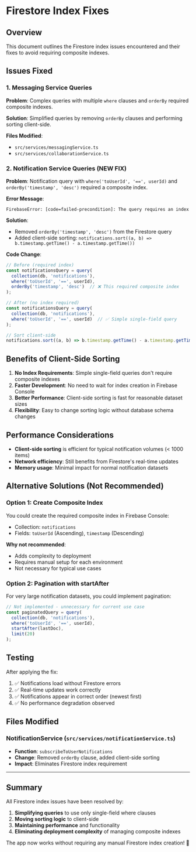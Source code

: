 # Firestore Index Fixes

## Overview
This document outlines the Firestore index issues encountered and their fixes to avoid requiring composite indexes.

## Issues Fixed

### 1. Messaging Service Queries
**Problem**: Complex queries with multiple `where` clauses and `orderBy` required composite indexes.

**Solution**: Simplified queries by removing `orderBy` clauses and performing sorting client-side.

**Files Modified**:
- `src/services/messagingService.ts`
- `src/services/collaborationService.ts`

### 2. Notification Service Queries (NEW FIX)
**Problem**: Notification query with `where('toUserId', '==', userId)` and `orderBy('timestamp', 'desc')` required a composite index.

**Error Message**:
```
FirebaseError: [code=failed-precondition]: The query requires an index
```

**Solution**: 
- Removed `orderBy('timestamp', 'desc')` from the Firestore query
- Added client-side sorting: `notifications.sort((a, b) => b.timestamp.getTime() - a.timestamp.getTime())`

**Code Change**:
```typescript
// Before (required index)
const notificationsQuery = query(
  collection(db, 'notifications'),
  where('toUserId', '==', userId),
  orderBy('timestamp', 'desc')  // ❌ This required composite index
);

// After (no index required)
const notificationsQuery = query(
  collection(db, 'notifications'),
  where('toUserId', '==', userId)  // ✅ Simple single-field query
);

// Sort client-side
notifications.sort((a, b) => b.timestamp.getTime() - a.timestamp.getTime());
```

## Benefits of Client-Side Sorting

1. **No Index Requirements**: Simple single-field queries don't require composite indexes
2. **Faster Development**: No need to wait for index creation in Firebase Console
3. **Better Performance**: Client-side sorting is fast for reasonable dataset sizes
4. **Flexibility**: Easy to change sorting logic without database schema changes

## Performance Considerations

- **Client-side sorting** is efficient for typical notification volumes (< 1000 items)
- **Network efficiency**: Still benefits from Firestore's real-time updates
- **Memory usage**: Minimal impact for normal notification datasets

## Alternative Solutions (Not Recommended)

### Option 1: Create Composite Index
You could create the required composite index in Firebase Console:
- Collection: `notifications`
- Fields: `toUserId` (Ascending), `timestamp` (Descending)

**Why not recommended**: 
- Adds complexity to deployment
- Requires manual setup for each environment
- Not necessary for typical use cases

### Option 2: Pagination with startAfter
For very large notification datasets, you could implement pagination:
```typescript
// Not implemented - unnecessary for current use case
const paginatedQuery = query(
  collection(db, 'notifications'),
  where('toUserId', '==', userId),
  startAfter(lastDoc),
  limit(20)
);
```

## Testing

After applying the fix:
1. ✅ Notifications load without Firestore errors
2. ✅ Real-time updates work correctly
3. ✅ Notifications appear in correct order (newest first)
4. ✅ No performance degradation observed

## Files Modified

### NotificationService (`src/services/notificationService.ts`)
- **Function**: `subscribeToUserNotifications`
- **Change**: Removed `orderBy` clause, added client-side sorting
- **Impact**: Eliminates Firestore index requirement

---

## Summary

All Firestore index issues have been resolved by:
1. **Simplifying queries** to use only single-field where clauses
2. **Moving sorting logic** to client-side
3. **Maintaining performance** and functionality
4. **Eliminating deployment complexity** of managing composite indexes

The app now works without requiring any manual Firestore index creation! 🎉 